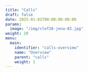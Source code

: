 ```yaml
---
title: "Calls"
draft: false
date: 2025-01-01T00:00:00-00:00
params:
  image: "/img/clef26-jena-02.jpg"
weight: 20
menu:
  main:
    identifier: "calls-overview"
    name: "Overview"
    parent: "calls"
    weight: 1
---
```

